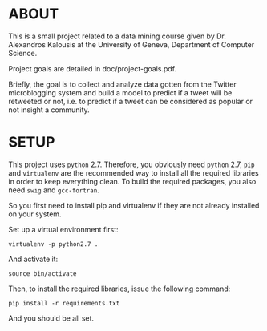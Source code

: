 # ABOUT

This is a small project related to a data mining course given by Dr. Alexandros
Kalousis at the University of Geneva, Department of Computer Science.

Project goals are detailed in doc/project-goals.pdf.

Briefly, the goal is to collect and analyze data gotten from the Twitter
microblogging system and build a model to predict if a tweet will be retweeted
or not, i.e. to predict if a tweet can be considered as popular or not insight a
community.

# SETUP

This project uses `python` 2.7. Therefore, you obviously need `python` 2.7,
`pip` and `virtualenv` are the recommended way to install all the required
libraries in order to keep everything clean.
To build the required packages, you also need `swig` and `gcc-fortran`.


So you first need to install pip and virtualenv if they are not already
installed on your system.

Set up a virtual environment first:

    virtualenv -p python2.7 .

And activate it:

    source bin/activate

Then, to install the required libraries, issue the following
command:

    pip install -r requirements.txt

And you should be all set.

<!-- vim: set filetype=markdown textwidth=80 -->
